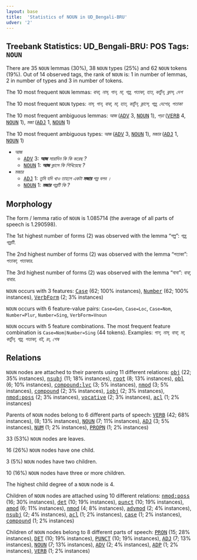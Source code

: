 ```yaml
---
layout: base
title:  'Statistics of NOUN in UD_Bengali-BRU'
udver: '2'
---
```


## Treebank Statistics: UD_Bengali-BRU: POS Tags: `NOUN`

There are 35 `NOUN` lemmas (30%), 38 `NOUN` types (25%) and 62 `NOUN` tokens (19%).
Out of 14 observed tags, the rank of `NOUN` is: 1 in number of lemmas, 2 in number of types and 3 in number of tokens.

The 10 most frequent `NOUN` lemmas: <em>বাবা, নাম, গান, মা, গল্প, পতাকা, হাত, কার্টুন, ক্লাস, দেশ</em>

The 10 most frequent `NOUN` types:  <em>নাম, গান, বাবা, মা, হাত, কার্টুন, ক্লাসে, গল্প, দেশের, পতাকা</em>

The 10 most frequent ambiguous lemmas: <em>আজ</em> (<tt><a href="bn_bru-pos-ADV.html">ADV</a></tt> 3, <tt><a href="bn_bru-pos-NOUN.html">NOUN</a></tt> 1), <em>পড়া</em> (<tt><a href="bn_bru-pos-VERB.html">VERB</a></tt> 4, <tt><a href="bn_bru-pos-NOUN.html">NOUN</a></tt> 1), <em>মজা</em> (<tt><a href="bn_bru-pos-ADJ.html">ADJ</a></tt> 1, <tt><a href="bn_bru-pos-NOUN.html">NOUN</a></tt> 1)

The 10 most frequent ambiguous types:  <em>আজ</em> (<tt><a href="bn_bru-pos-ADV.html">ADV</a></tt> 3, <tt><a href="bn_bru-pos-NOUN.html">NOUN</a></tt> 1), <em>মজার</em> (<tt><a href="bn_bru-pos-ADJ.html">ADJ</a></tt> 1, <tt><a href="bn_bru-pos-NOUN.html">NOUN</a></tt> 1)


* <em>আজ</em>
  * <tt><a href="bn_bru-pos-ADV.html">ADV</a></tt> 3: <em><b>আজ</b> সারাদিন কি কি করেছ ?</em>
  * <tt><a href="bn_bru-pos-NOUN.html">NOUN</a></tt> 1: <em><b>আজ</b> ক্লাসে কি শিখিয়েছে ?</em>
* <em>মজার</em>
  * <tt><a href="bn_bru-pos-ADJ.html">ADJ</a></tt> 1: <em>তুমি যদি খাও তাহলে একটা <b>মজার</b> গল্প বলব ।</em>
  * <tt><a href="bn_bru-pos-NOUN.html">NOUN</a></tt> 1: <em><b>মজার</b> গল্পটি কি ?</em>

## Morphology

The form / lemma ratio of `NOUN` is 1.085714 (the average of all parts of speech is 1.290598).

The 1st highest number of forms (2) was observed with the lemma “গল্প”: <em>গল্প, গল্পটি</em>.

The 2nd highest number of forms (2) was observed with the lemma “পতাকা”: <em>পতাকা, পতাকার</em>.

The 3rd highest number of forms (2) was observed with the lemma “বাবা”: <em>বাবা, বাবার</em>.

`NOUN` occurs with 3 features: <tt><a href="bn_bru-feat-Case.html">Case</a></tt> (62; 100% instances), <tt><a href="bn_bru-feat-Number.html">Number</a></tt> (62; 100% instances), <tt><a href="bn_bru-feat-VerbForm.html">VerbForm</a></tt> (2; 3% instances)

`NOUN` occurs with 6 feature-value pairs: `Case=Gen`, `Case=Loc`, `Case=Nom`, `Number=Plur`, `Number=Sing`, `VerbForm=Vnoun`

`NOUN` occurs with 5 feature combinations.
The most frequent feature combination is `Case=Nom|Number=Sing` (44 tokens).
Examples: <em>গান, নাম, বাবা, মা, কার্টুন, গল্প, পতাকা, বই, রং, শেষ</em>


## Relations

`NOUN` nodes are attached to their parents using 11 different relations: <tt><a href="bn_bru-dep-obj.html">obj</a></tt> (22; 35% instances), <tt><a href="bn_bru-dep-nsubj.html">nsubj</a></tt> (11; 18% instances), <tt><a href="bn_bru-dep-root.html">root</a></tt> (8; 13% instances), <tt><a href="bn_bru-dep-obl.html">obl</a></tt> (6; 10% instances), <tt><a href="bn_bru-dep-compound-lvc.html">compound:lvc</a></tt> (3; 5% instances), <tt><a href="bn_bru-dep-nmod.html">nmod</a></tt> (3; 5% instances), <tt><a href="bn_bru-dep-compound.html">compound</a></tt> (2; 3% instances), <tt><a href="bn_bru-dep-iobj.html">iobj</a></tt> (2; 3% instances), <tt><a href="bn_bru-dep-nmod-poss.html">nmod:poss</a></tt> (2; 3% instances), <tt><a href="bn_bru-dep-vocative.html">vocative</a></tt> (2; 3% instances), <tt><a href="bn_bru-dep-acl.html">acl</a></tt> (1; 2% instances)

Parents of `NOUN` nodes belong to 6 different parts of speech: <tt><a href="bn_bru-pos-VERB.html">VERB</a></tt> (42; 68% instances),  (8; 13% instances), <tt><a href="bn_bru-pos-NOUN.html">NOUN</a></tt> (7; 11% instances), <tt><a href="bn_bru-pos-ADJ.html">ADJ</a></tt> (3; 5% instances), <tt><a href="bn_bru-pos-NUM.html">NUM</a></tt> (1; 2% instances), <tt><a href="bn_bru-pos-PROPN.html">PROPN</a></tt> (1; 2% instances)

33 (53%) `NOUN` nodes are leaves.

16 (26%) `NOUN` nodes have one child.

3 (5%) `NOUN` nodes have two children.

10 (16%) `NOUN` nodes have three or more children.

The highest child degree of a `NOUN` node is 4.

Children of `NOUN` nodes are attached using 10 different relations: <tt><a href="bn_bru-dep-nmod-poss.html">nmod:poss</a></tt> (16; 30% instances), <tt><a href="bn_bru-dep-det.html">det</a></tt> (10; 19% instances), <tt><a href="bn_bru-dep-punct.html">punct</a></tt> (10; 19% instances), <tt><a href="bn_bru-dep-amod.html">amod</a></tt> (6; 11% instances), <tt><a href="bn_bru-dep-nmod.html">nmod</a></tt> (4; 8% instances), <tt><a href="bn_bru-dep-advmod.html">advmod</a></tt> (2; 4% instances), <tt><a href="bn_bru-dep-nsubj.html">nsubj</a></tt> (2; 4% instances), <tt><a href="bn_bru-dep-acl.html">acl</a></tt> (1; 2% instances), <tt><a href="bn_bru-dep-case.html">case</a></tt> (1; 2% instances), <tt><a href="bn_bru-dep-compound.html">compound</a></tt> (1; 2% instances)

Children of `NOUN` nodes belong to 8 different parts of speech: <tt><a href="bn_bru-pos-PRON.html">PRON</a></tt> (15; 28% instances), <tt><a href="bn_bru-pos-DET.html">DET</a></tt> (10; 19% instances), <tt><a href="bn_bru-pos-PUNCT.html">PUNCT</a></tt> (10; 19% instances), <tt><a href="bn_bru-pos-ADJ.html">ADJ</a></tt> (7; 13% instances), <tt><a href="bn_bru-pos-NOUN.html">NOUN</a></tt> (7; 13% instances), <tt><a href="bn_bru-pos-ADV.html">ADV</a></tt> (2; 4% instances), <tt><a href="bn_bru-pos-ADP.html">ADP</a></tt> (1; 2% instances), <tt><a href="bn_bru-pos-VERB.html">VERB</a></tt> (1; 2% instances)

